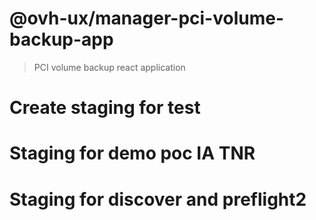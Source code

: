 # @ovh-ux/manager-pci-volume-backup-app

> PCI volume backup react application 
# Create staging for test
# Staging for demo poc IA TNR
# Staging for discover and preflight2
